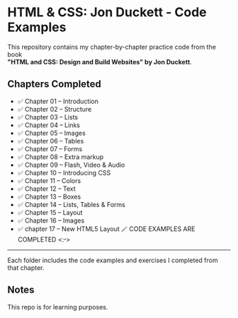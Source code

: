 # HTML & CSS: Jon Duckett - Code Examples

This repository contains my chapter-by-chapter practice code from the book  
**"HTML and CSS: Design and Build Websites" by Jon Duckett**.

## Chapters Completed

- ✅ Chapter 01 – Introduction
- ✅ Chapter 02 – Structure
- ✅ Chapter 03 – Lists
- ✅ Chapter 04 – Links
- ✅ Chapter 05 – Images
- ✅ Chapter 06 – Tables
- ✅ Chapter 07 – Forms
- ✅ Chapter 08 – Extra markup
- ✅ Chapter 09 – Flash, Video & Audio
- ✅ Chapter 10 – Introducing CSS
- ✅ Chapter 11 – Colors
- ✅ Chapter 12 – Text
- ✅ Chapter 13 – Boxes
- ✅ Chapter 14 – Lists, Tables & Forms
- ✅ Chapter 15 – Layout
- ✅ Chapter 16 – Images
- ✅ chapter 17 – New HTML5 Layout
🪄 CODE EXAMPLES ARE COMPLETED <:𐩑>
________________

Each folder includes the code examples and exercises I completed from that chapter.

## Notes
This repo is for learning purposes.
